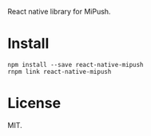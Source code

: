 React native library for MiPush.

# Install
```
npm install --save react-native-mipush
rnpm link react-native-mipush
```

# License

MIT.
